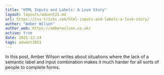 ```yaml
---
title: "HTML Inputs and Labels: A Love Story"
layout: layouts/advent21.md
url: https://css-tricks.com/html-inputs-and-labels-a-love-story/
author: "Amber Wilson"
author_web: https://amberwilson.co.uk/
active: true
date: 2021-12-14
tags: advent2021
---
```


In this post, Amber Wilson writes about situations where the lack of a semantic label and input combination makes it much harder for all sorts of people to complete forms.